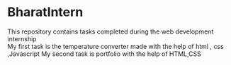 # BharatIntern
This repository contains tasks completed during the web development internship  
My first task is the temperature converter made with the help of html , css ,Javascript
My second task is portfolio with the help of HTML,CSS
